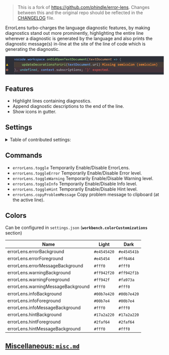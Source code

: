 > This is a fork of https://github.com/phindle/error-lens. Changes between this and the original repo should be reflected in the [CHANGELOG](https://github.com/usernamehw/vscode-error-lens/blob/master/CHANGELOG.md) file.

ErrorLens turbo-charges the language diagnostic features, by making diagnostics stand out more prominently, highlighting
the entire line wherever a diagnostic is generated by the language and also prints the diagnostic message(s) in-line at
the site of the line of code which is generating the diagnostic.

![ErrorLens example](img/demo.png)

## Features

* Highlight lines containing diagnostics.
* Append diagnostic descriptions to the end of the line.
* Show icons in gutter.

## Settings

<details>

<summary> Table of contributed settings:</summary>

| Name | Default | Description |
| --- | --- | --- |
| errorLens.fontSize | | Font size of annotations. (**HACK**) |
| errorLens.fontFamily | | Font family of annotations. (**HACK**) |
| errorLens.fontWeight | normal | Font Weight of annotations. |
| errorLens.fontStyleItalic | **false** | Show ErrorLens annotations in Italics, or not? |
| errorLens.margin | 30px | Distance between the end of the line and the start of annotation. (CSS units) |
| errorLens.padding | | Adds padding for the message. Visible difference when `message` colors are set. [Issue #23](https://github.com/usernamehw/vscode-error-lens/issues/23). Example: `2px 1ch`. |
| errorLens.enabledDiagnosticLevels | ["error","warning","info","hint"] | Customize which diagnostic levels to highlight. |
| errorLens.annotationPrefix | ["ERROR: ","WARNING: ","INFO: ","HINT: "] | Specify diagnostic message prefixes (when addAnnotationTextPrefixes is true). For example, emoji: ❗ ⚠ ℹ. |
| errorLens.addAnnotationTextPrefixes | **false** | If 'true', prefixes the diagnostic severity ('ERROR:', 'WARNING:' etc) to ErrorLens annotations. |
| errorLens.exclude | [] | Specify messages that should not be highlighted (RegEx). |
| errorLens.delay | **0** | **EXPERIMENTAL** Specify delay before showing problems. |
| errorLens.onSave | **false** |  Update decorations only on document save. |
| errorLens.gutterIconsEnabled | **false** | Show gutter icons (In place of debug breakpoint icon). |
| errorLens.gutterIconSize | 100% | Customize gutter icon size. Example: `120%` |
| errorLens.gutterIconSet | default | Customize gutter icon style. Possible values: `default`, `defaultOutline`, `borderless`, `circle`. |
| errorLens.errorGutterIconPath | | Set custom icons for gutter. Absolute path for error gutter icon. |
| errorLens.warningGutterIconPath | | Set custom icons for gutter. Absolute path for warning gutter icon. |
| errorLens.infoGutterIconPath | | Set custom icons for gutter. Absolute path for info gutter icon. |
| errorLens.errorGutterIconColor | `#e45454` | Error color of the `circle` gutter icon set. |
| errorLens.warningGutterIconColor | `#ff942f` | Warning color of the `circle` gutter icon set. |
| errorLens.infoGutterIconColor | `#00b7e4` | Info color of the `circle` gutter icon set. |
| errorLens.followCursor | allLines | Highlight only portion of the problems. Possible values: `allLines`, `activeLine`, `closestProblem`. |
| followCursorMore | **0** | Augments `followCursor`. Adds number of lines to top and bottom when `followCursor` is `activeLine`. Adds number of closest problems when `followCursor` is `closestProblem` |

</details>

## Commands

* `errorLens.toggle` Temporarily Enable/Disable ErrorLens.
* `errorLens.toggleError` Temporarily Enable/Disable Error level.
* `errorLens.toggleWarning` Temporarily Enable/Disable Warning level.
* `errorLens.toggleInfo` Temporarily Enable/Disable Info level.
* `errorLens.toggleHint` Temporarily Enable/Disable Hint level.
* `errorLens.copyProblemMessage` Copy problem message to clipboard (at the active line).

## Colors

Can be configured in `settings.json` (**`workbench.colorCustomizations`** section)

| Name | Light | Dark |
| --- | --- | --- |
| errorLens.errorBackground | `#e4545420` | `#e454541b` |
| errorLens.errorForeground | `#e45454` | `#ff6464` |
| errorLens.errorMessageBackground | `#fff0` | `#fff0` |
| errorLens.warningBackground | `#ff942f20` | `#ff942f1b`|
| errorLens.warningForeground | `#ff942f` | `#fa973a` |
| errorLens.warningMessageBackground | `#fff0` | `#fff0` |
| errorLens.infoBackground | `#00b7e420` | `#00b7e420` |
| errorLens.infoForeground | `#00b7e4` | `#00b7e4` |
| errorLens.infoMessageBackground | `#fff0` | `#fff0` |
| errorLens.hintBackground | `#17a2a220` | `#17a2a220` |
| errorLens.hintForeground | `#2faf64` | `#2faf64` |
| errorLens.hintMessageBackground | `#fff0` | `#fff0` |

## [Miscellaneous: `misc.md`](https://github.com/usernamehw/vscode-error-lens/blob/master/misc.md)
